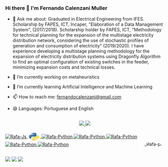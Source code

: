 ### Hi there 👋 I'm Fernando Calenzani Muller

- 💬 Ask me about: Graduated in Electrical Engineering from IFES. Scholarship by FAPES, ICT, Incaper, "Elaboration of a Data Management System", (2017/2018). Scholarship holder by FAPES, ICT, "Methodology for technical planning for the expansion of the multistage electricity distribution network, considering the use of stochastic profiles of generation and consumption of electricity" (2019/2020). I have experience developing a multistage planning methodology for the expansion of electricity distribution systems using Dragonfly Algorithm to find an optimal configuration of existing switches in the feeder, minimizing expansion costs and technical losses.

- 🔭 I’m currently working on metaheuristics
- 🌱 I’m currently learning Artificial Intelligence and Machine Learning
- 📫 How to reach me: fernandocalenzani@gmail.com
- 😄 Languages: Portuguese and English

## ## 
<div align="center">
  <a href="https://github.com/fernandocalenzani">
  <img height="200em" src="https://github-readme-stats.vercel.app/api?username=fernandocalenzani&show_icons=true&theme=dark&include_all_commits=true&count_private=true"/>
  <img height="130em" src="https://github-readme-stats.vercel.app/api/top-langs/?username=fernandocalenzani&layout=compact&langs_count=7&theme=dark"/>
</div>

<div style="display: inline_block"><br>
  <img align="center" alt="Rafa-Js" height="30" width="40" src="https://cdn.jsdelivr.net/gh/devicons/devicon/icons/matlab/matlab-original.svg">
  <img align="center" alt="Rafa-Python" height="30" width="40" src="https://raw.githubusercontent.com/devicons/devicon/master/icons/python/python-original.svg">
  <img align="center" alt="Rafa-Python" height="30" width="40" src="https://cdn.jsdelivr.net/gh/devicons/devicon/icons/c/c-original.svg">
  <img align="center" alt="Rafa-Python" height="30" width="40" src="https://cdn.jsdelivr.net/gh/devicons/devicon/icons/arduino/arduino-original.svg">
  <img align="center" alt="Rafa-Python" height="30" width="40" src="https://walde.co/wp-content/uploads/2016/09/nodejs_logo-300x300.png">
  
  <img align="center" alt="Rafa-Python" height="30" width="40" src="https://cdn.jsdelivr.net/gh/devicons/devicon/icons/microsoftsqlserver/microsoftsqlserver-plain.svg">
  <img align="center" alt="Rafa-Python" height="30" width="40" src="https://iconape.com/wp-content/files/cw/70565/png/javascript-2.png">
  
<img align="right" alt="Rafa-pic" height="150" style="border-radius:50px;" src="https://c.tenor.com/Lbfyti3y8UkAAAAC/machine-learning-artificial-intelligence.gif">
</div>  
  
  ##
 
<div> 
  <a href="https://instagram.com/fernandocalenzani" target="_blank"><img src="https://img.shields.io/badge/-Instagram-%23E4405F?style=for-the-badge&logo=instagram&logoColor=white" target="_blank"></a> 
  <a href = "mailto:fernandocalenzani@gmail.com"><img src="https://img.shields.io/badge/-Gmail-%23333?style=for-the-badge&logo=gmail&logoColor=white" target="_blank"></a>
  <a href="https://www.linkedin.com/in/fernandocalenzani" target="_blank"><img src="https://img.shields.io/badge/-LinkedIn-%230077B5?style=for-the-badge&logo=linkedin&logoColor=white" target="_blank"></a> 
</div>
